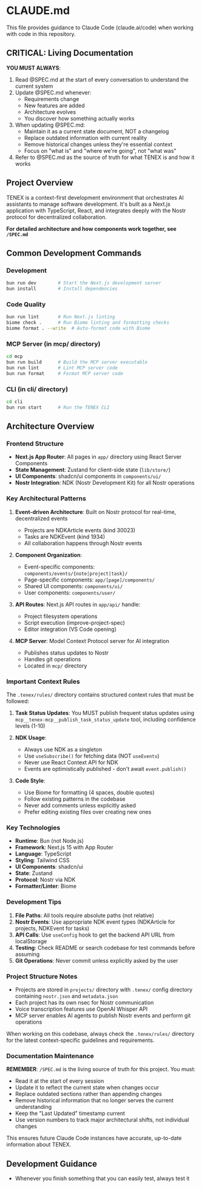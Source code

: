 # CLAUDE.md

This file provides guidance to Claude Code (claude.ai/code) when working with code in this repository.

## CRITICAL: Living Documentation

**YOU MUST ALWAYS**:
1. Read @SPEC.md at the start of every conversation to understand the current system
2. Update @SPEC.md whenever:
   - Requirements change
   - New features are added
   - Architecture evolves
   - You discover how something actually works
3. When updating @SPEC.md:
   - Maintain it as a current state document, NOT a changelog
   - Replace outdated information with current reality
   - Remove historical changes unless they're essential context
   - Focus on "what is" and "where we're going", not "what was"
4. Refer to @SPEC.md as the source of truth for what TENEX is and how it works

## Project Overview

TENEX is a context-first development environment that orchestrates AI assistants to manage software development. It's built as a Next.js application with TypeScript, React, and integrates deeply with the Nostr protocol for decentralized collaboration.

**For detailed architecture and how components work together, see `/SPEC.md`**

## Common Development Commands

### Development
```bash
bun run dev        # Start the Next.js development server
bun install        # Install dependencies
```

### Code Quality
```bash
bun run lint       # Run Next.js linting
biome check .      # Run Biome linting and formatting checks
biome format . --write  # Auto-format code with Biome
```

### MCP Server (in mcp/ directory)
```bash
cd mcp
bun run build      # Build the MCP server executable
bun run lint       # Lint MCP server code
bun run format     # Format MCP server code
```

### CLI (in cli/ directory)
```bash
cd cli
bun run start      # Run the TENEX CLI
```

## Architecture Overview

### Frontend Structure
- **Next.js App Router**: All pages in `app/` directory using React Server Components
- **State Management**: Zustand for client-side state (`lib/store/`)
- **UI Components**: shadcn/ui components in `components/ui/`
- **Nostr Integration**: NDK (Nostr Development Kit) for all Nostr operations

### Key Architectural Patterns

1. **Event-driven Architecture**: Built on Nostr protocol for real-time, decentralized events
   - Projects are NDKArticle events (kind 30023)
   - Tasks are NDKEvent (kind 1934)
   - All collaboration happens through Nostr events

2. **Component Organization**:
   - Event-specific components: `components/events/{note|project|task}/`
   - Page-specific components: `app/[page]/components/`
   - Shared UI components: `components/ui/`
   - User components: `components/user/`

3. **API Routes**: Next.js API routes in `app/api/` handle:
   - Project filesystem operations
   - Script execution (improve-project-spec)
   - Editor integration (VS Code opening)

4. **MCP Server**: Model Context Protocol server for AI integration
   - Publishes status updates to Nostr
   - Handles git operations
   - Located in `mcp/` directory

### Important Context Rules

The `.tenex/rules/` directory contains structured context rules that must be followed:

1. **Task Status Updates**: You MUST publish frequent status updates using `mcp__tenex-mcp__publish_task_status_update` tool, including confidence levels (1-10)

2. **NDK Usage**: 
   - Always use NDK as a singleton
   - Use `useSubscribe()` for fetching data (NOT `useEvents`)
   - Never use React Context API for NDK
   - Events are optimistically published - don't await `event.publish()`

3. **Code Style**:
   - Use Biome for formatting (4 spaces, double quotes)
   - Follow existing patterns in the codebase
   - Never add comments unless explicitly asked
   - Prefer editing existing files over creating new ones

### Key Technologies

- **Runtime**: Bun (not Node.js)
- **Framework**: Next.js 15 with App Router
- **Language**: TypeScript
- **Styling**: Tailwind CSS
- **UI Components**: shadcn/ui
- **State**: Zustand
- **Protocol**: Nostr via NDK
- **Formatter/Linter**: Biome

### Development Tips

1. **File Paths**: All tools require absolute paths (not relative)
2. **Nostr Events**: Use appropriate NDK event types (NDKArticle for projects, NDKEvent for tasks)
3. **API Calls**: Use `useConfig` hook to get the backend API URL from localStorage
4. **Testing**: Check README or search codebase for test commands before assuming
5. **Git Operations**: Never commit unless explicitly asked by the user

### Project Structure Notes

- Projects are stored in `projects/` directory with `.tenex/` config directory containing `nostr.json` and `metadata.json`
- Each project has its own nsec for Nostr communication
- Voice transcription features use OpenAI Whisper API
- MCP server enables AI agents to publish Nostr events and perform git operations

When working on this codebase, always check the `.tenex/rules/` directory for the latest context-specific guidelines and requirements.

### Documentation Maintenance

**REMEMBER**: `/SPEC.md` is the living source of truth for this project. You must:
- Read it at the start of every session
- Update it to reflect the current state when changes occur
- Replace outdated sections rather than appending changes
- Remove historical information that no longer serves the current understanding
- Keep the "Last Updated" timestamp current
- Use version numbers to track major architectural shifts, not individual changes

This ensures future Claude Code instances have accurate, up-to-date information about TENEX.

## Development Guidance

- Whenever you finish something that you can easily test, always test it